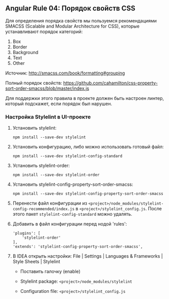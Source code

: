 ## Angular Rule 04: Порядок свойств CSS

Для определения порядка свойств мы пользуемся рекомендациями SMACSS (Scalable and Modular Architecture for CSS), которые устанавливают порядок категорий:
1. Box
2. Border
3. Background
4. Text
5. Other

Источник: http://smacss.com/book/formatting#grouping

Полный порядок свойств: https://github.com/cahamilton/css-property-sort-order-smacss/blob/master/index.js

Для поддержки этого правила в проекте должен быть настроен линтер, который подскажет, если порядок был нарушен.

### Настройка Stylelint в UI-проекте

1. Установить stylelint:
    ```
    npm install --save-dev stylelint
    ```
2. Установить конфигурацию, либо можно использовать готовый файл:
    ```
    npm install --save-dev stylelint-config-standard
    ```
3. Установить stylelint-order:
    ```
    npm install --save-dev stylelint-order
    ```
4. Установить stylelint-config-property-sort-order-smacss:
    ```
    npm install --save-dev stylelint-config-property-sort-order-smacss
    ```
5. Перенести файл конфигурации из `<project>/node_modules/stylelint-config-recommended/index.js` в `<project>/stylelint_config.js`. После этого пакет `stylelint-config-standard` можно удалять.

6. Добавить в файл конфигурации перед нодой 'rules':
    ```
    'plugins': [
        'stylelint-order'
    ],
    'extends': 'stylelint-config-property-sort-order-smacss',
    ```
7. В IDEA открыть настройки: File | Settings | Languages & Frameworks | Style Sheets | Stylelint

    - Поставить галочку (enable)

    - Stylelint package:
    `<project>/node_modules/stylelint`

    - Configuration file:
    `<project>/stylelint_config.js`
